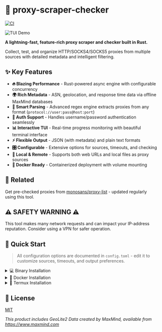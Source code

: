 # 🚀 proxy-scraper-checker

[![CI](https://github.com/monosans/proxy-scraper-checker/actions/workflows/ci.yml/badge.svg)](https://github.com/monosans/proxy-scraper-checker/actions/workflows/ci.yml)

![TUI Demo](https://github.com/user-attachments/assets/0ac37021-d11c-4f68-b80d-bafdbaeb00bb)

**A lightning-fast, feature-rich proxy scraper and checker built in Rust.**

Collect, test, and organize HTTP/SOCKS4/SOCKS5 proxies from multiple sources with detailed metadata and intelligent filtering.

## ✨ Key Features

- **🔥 Blazing Performance** - Rust-powered async engine with configurable concurrency
- **🌍 Rich Metadata** - ASN, geolocation, and response time data via offline MaxMind databases
- **🎯 Smart Parsing** - Advanced regex engine extracts proxies from any format (`protocol://user:pass@host:port`)
- **🔐 Auth Support** - Handles username/password authentication seamlessly
- **📊 Interactive TUI** - Real-time progress monitoring with beautiful terminal interface
- **⚡ Flexible Output** - JSON (with metadata) and plain text formats
- **🎛️ Configurable** - Extensive options for sources, timeouts, and checking
- **📁 Local & Remote** - Supports both web URLs and local files as proxy sources
- **🐳 Docker Ready** - Containerized deployment with volume mounting

## 🔗 Related

Get pre-checked proxies from [monosans/proxy-list](https://github.com/monosans/proxy-list) - updated regularly using this tool.

## ⚠️ SAFETY WARNING ⚠️

This tool makes many network requests and can impact your IP-address reputation. Consider using a VPN for safer operation.

## 🚀 Quick Start

> All configuration options are documented in `config.toml` - edit it to customize sources, timeouts, and output preferences.

<details>
<summary>💻 Binary Installation</summary>

> **Note:** For Termux users, see the dedicated section below.

1. **Download** the archive for your platform from [nightly builds](https://nightly.link/monosans/proxy-scraper-checker/workflows/ci/main?preview)

   - Look for artifacts starting with `proxy-scraper-checker-binary-` followed by your platform
   - Not sure which platform? Check the [platform support table](https://doc.rust-lang.org/beta/rustc/platform-support.html)

2. **Extract** the archive to a dedicated folder

3. **Configure** by editing `config.toml` to your needs

4. **Run** the executable

</details>

<details>
<summary>🐳 Docker Installation</summary>

> **Note:** Docker version uses a simplified log-based interface (no TUI).

1. **Install** [Docker Compose](https://docs.docker.com/compose/install/)

2. **Download** the archive from [nightly builds](https://nightly.link/monosans/proxy-scraper-checker/workflows/ci/main?preview)

   - Look for artifacts starting with `proxy-scraper-checker-docker-` followed by your CPU architecture

3. **Extract** to a folder and configure `config.toml`

4. **Build and run:**

   ```bash
   # Windows
   docker compose build
   docker compose up --no-log-prefix --remove-orphans

   # Linux/macOS
   docker compose build --build-arg UID=$(id -u) --build-arg GID=$(id -g)
   docker compose up --no-log-prefix --remove-orphans
   ```

</details>

<details>
<summary>📱 Termux Installation</summary>

> **Important:** Download Termux from [F-Droid](https://f-droid.org/en/packages/com.termux/), not Google Play ([why?](https://github.com/termux/termux-app#google-play-store-experimental-branch)).

1. **Auto-install** with one command:

   ```bash
   bash <(curl -fsSL 'https://raw.githubusercontent.com/monosans/proxy-scraper-checker/main/termux.sh')
   ```

2. **Configure** using a text editor:

   ```bash
   nano ~/proxy-scraper-checker/config.toml
   ```

3. **Run the tool:**
   ```bash
   cd ~/proxy-scraper-checker && ./proxy-scraper-checker
   ```

</details>

## 📄 License

[MIT](LICENSE)

_This product includes GeoLite2 Data created by MaxMind, available from https://www.maxmind.com_
